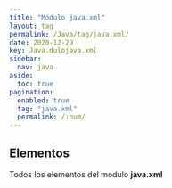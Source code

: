 ```yaml
---
title: "Módulo java.xml"
layout: tag
permalink: /Java/tag/java.xml/
date: 2020-12-29
key: Java.dulojava.xml
sidebar: 
  nav: java
aside: 
  toc: true
pagination: 
  enabled: true
  tag: "java.xml"
  permalink: /:num/
---
```


<h2>Elementos</h2>
Todos los elementos del modulo <strong>java.xml</strong>
